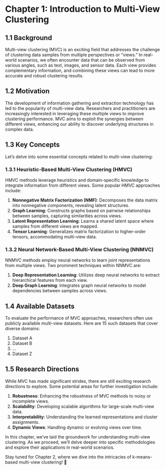 # Chapter 1: Introduction to Multi-View Clustering

## 1.1 Background

Multi-view clustering (MVC) is an exciting field that addresses the challenge of clustering data samples from multiple perspectives or “views.” In real-world scenarios, we often encounter data that can be observed from various angles, such as text, images, and sensor data. Each view provides complementary information, and combining these views can lead to more accurate and robust clustering results.

## 1.2 Motivation

The development of information gathering and extraction technology has led to the popularity of multi-view data. Researchers and practitioners are increasingly interested in leveraging these multiple views to improve clustering performance. MVC aims to exploit the synergies between different views, enhancing our ability to discover underlying structures in complex data.

## 1.3 Key Concepts

Let’s delve into some essential concepts related to multi-view clustering:

### 1.3.1 Heuristic-Based Multi-View Clustering (HMVC)

HMVC methods leverage heuristics and domain-specific knowledge to integrate information from different views. Some popular HMVC approaches include:

1. **Nonnegative Matrix Factorization (NMF)**: Decomposes the data matrix into nonnegative components, revealing latent structures.
2. **Graph Learning**: Constructs graphs based on pairwise relationships between samples, capturing similarities across views.
3. **Latent Representation Learning**: Learns a shared latent space where samples from different views are mapped.
4. **Tensor Learning**: Generalizes matrix factorization to higher-order tensors, accommodating multi-view data.

### 1.3.2 Neural Network-Based Multi-View Clustering (NNMVC)

NNMVC methods employ neural networks to learn joint representations from multiple views. Two prominent techniques within NNMVC are:

1. **Deep Representation Learning**: Utilizes deep neural networks to extract hierarchical features from each view.
2. **Deep Graph Learning**: Integrates graph neural networks to model dependencies between samples across views.

## 1.4 Available Datasets

To evaluate the performance of MVC approaches, researchers often use publicly available multi-view datasets. Here are 15 such datasets that cover diverse domains:

1. Dataset A
2. Dataset B
3. …
4. Dataset Z

## 1.5 Research Directions

While MVC has made significant strides, there are still exciting research directions to explore. Some potential areas for further investigation include:

1. **Robustness**: Enhancing the robustness of MVC methods to noisy or incomplete views.
2. **Scalability**: Developing scalable algorithms for large-scale multi-view data.
3. **Interpretability**: Understanding the learned representations and cluster assignments.
4. **Dynamic Views**: Handling dynamic or evolving views over time.

In this chapter, we’ve laid the groundwork for understanding multi-view clustering. As we proceed, we’ll delve deeper into specific methodologies and explore their applications in real-world scenarios.

Stay tuned for Chapter 2, where we dive into the intricacies of k-means-based multi-view clustering! 🌟